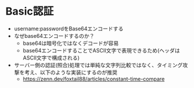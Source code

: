 # Basic認証

- username:passwordをBase64エンコードする
- なぜbase64エンコードするのか？
    - base64は暗号化ではなくデコードが容易
    - base64エンコードすることでASCII文字で表現できるため(ヘッダはASCII文字で構成される)
- サーバー側の認証(照合)処理では単純な文字列比較ではなく、タイミング攻撃を考え、以下のような実装にするのが推奨
    - https://zenn.dev/foxtail88/articles/constant-time-compare